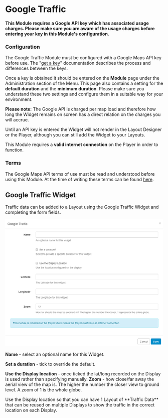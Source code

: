 <!--toc=widgets-->
# Google Traffic

**This Module requires a Google API key which has associated usage charges. Please make sure you are aware of the usage charges before entering your key in this Module's configuration**.

### Configuration

The Google Traffic Module must be configured with a Google Maps API key before use. The "[get a key](https://developers.google.com/maps/documentation/javascript/get-api-key)" documentation describes the process and differences between the keys.

Once a key is obtained it should be entered on the **Module** page under the Administration section of the Menu. This page also contains a setting for the **default duration** and the **minimum duration**. Please make sure you understand these two settings and configure them in a suitable way for your environment. 

**Please note:** The Google API is charged per map load and therefore how long the Widget remains on screen has a direct relation on the charges you will accrue.

<tip>
Until an API key is entered the Widget will not render in the Layout Designer or the Player, although you can still add the Widget to your Layouts.
</tip>

<tip>

This Module requires a **valid internet connection** on the Player in order to function.

</tip>

### Terms

The Google Maps API terms of use must be read and understood before using this Module. At the time of writing these terms can be found [here](https://developers.google.com/maps/terms).

## Google Traffic Widget

Traffic data can be added to a Layout using the Google Traffic Widget and completing the form fields.

![Add Google Traffic](img/media_googletraffic_add.png)

**Name** - select an optional name for this Widget.

**Set a duration** - tick to override the default.

**Use the Display location** - once ticked the lat/long recorded on the Display is used rather than specifying manually.
**Zoom** - how close/far away the aerial view of the map is. The higher the number the closer view to ground level. A zoom of 1 is the whole globe.

<tip>
Use the Display location so that you can have 1 Layout of **Traffic Data** that can be reused on multiple Displays to show the traffic in the correct location on each Display.

</tip>